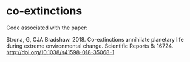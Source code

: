 # co-extinctions
Code associated with the paper:

Strona, G, CJA Bradshaw. 2018. Co-extinctions annihilate planetary life during extreme environmental change. Scientific Reports 8: 16724. http://doi.org/10.1038/s41598-018-35068-1 


